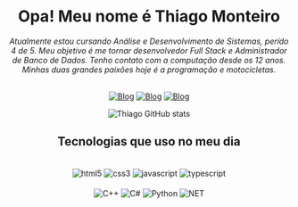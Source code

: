 <div align="center">
  <h1> Opa! Meu nome é Thiago Monteiro </h1>

  <em> Atualmente estou cursando Análise e Desenvolvimento de Sistemas, perído 4 de 5. Meu objetivo é me tornar desenvolvedor Full Stack e Administrador de Banco de Dados. Tenho contato com a computação desde os 12 anos. Minhas duas grandes paixões hoje é a programação e motocicletas.</em><br><br>

[![Blog](https://img.shields.io/badge/Gmail-D14836?style=for-the-badge&logo=gmail&logoColor=white)](monteiroads96@gmail.com)
[![Blog](https://img.shields.io/badge/Discord-7289DA?style=for-the-badge&logo=discord&logoColor=white)](monteiroads96@gmail.com)
[![Blog](https://img.shields.io/badge/LinkedIn-0077B5?style=for-the-badge&logo=linkedin&logoColor=white)]([monteiroads96@gmail.com](https://www.linkedin.com/in/thiago-monteiro-026738227/))

![Thiago GitHub stats](https://github-readme-stats.vercel.app/api?username=monteiroads96&show_icons=true&theme=dracula)

## Tecnologias que uso no meu dia

<div style="display: inline_block"><br/>
    <img align="center" alt="html5" src="https://img.shields.io/badge/HTML5-E34F26?style=for-the-badge&logo=html5&logoColor=white"/>
    <img align="center" alt="css3" src="https://img.shields.io/badge/CSS3-1572B6?style=for-the-badge&logo=css3&logoColor=white"/>
    <img align="center" alt="javascript" src="https://img.shields.io/badge/JavaScript-F7DF1E?style=for-the-badge&logo=javascript&logoColor=black"/> 
    <img align="center" alt="typescript" src="https://img.shields.io/badge/TypeScript-007ACC?style=for-the-badge&logo=typescript&logoColor=white"/><br><br>
    <img align="center" alt="C++" src="https://img.shields.io/badge/C%2B%2B-00599C?style=for-the-badge&logo=c%2B%2B&logoColor=white"/>
    <img align="center" alt="C#" src="https://img.shields.io/badge/C%23-239120?style=for-the-badge&logo=c-sharp&logoColor=white"/>
    <img align="center" alt="Python" src="https://img.shields.io/badge/Python-3776AB?style=for-the-badge&logo=python&logoColor=white"/>
    <img align="center" alt="NET" src="https://img.shields.io/badge/.NET-5C2D91?style=for-the-badge&logo=.net&logoColor=white"/>

</div><br/>

